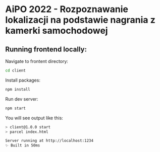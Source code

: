 # AiPO 2022 - Rozpoznawanie lokalizacji na podstawie nagrania z kamerki samochodowej

## Running frontend locally:

Navigate to frontent directory:
```bash
cd client
```

Install packages:
```bash
npm install
```

Run dev server:
```bash
npm start
```

You will see output like this:
```bash
> client@1.0.0 start
> parcel index.html

Server running at http://localhost:1234
✨ Built in 50ms
```

